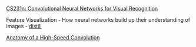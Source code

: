 [CS231n: Convolutional Neural Networks for Visual Recognition](http://cs231n.stanford.edu/)

Feature Visualization - How neural networks build up their understanding of images - [distill](https://distill.pub/2017/feature-visualization/)

[Anatomy of a High-Speed Convolution](https://sahnimanas.github.io/post/anatomy-of-a-high-performance-convolution/)
